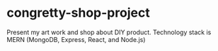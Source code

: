 # congretty-shop-project
Present my art work and shop about DIY product. Technology stack is MERN (MongoDB, Express, React, and Node.js)
